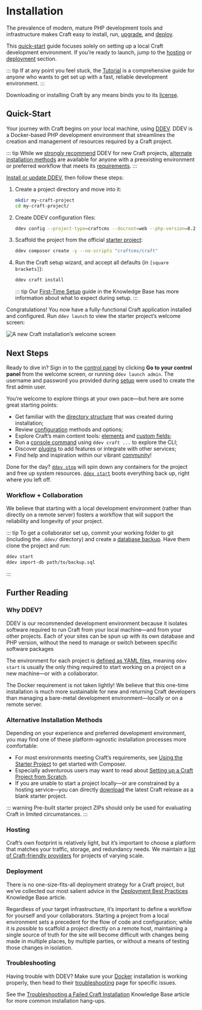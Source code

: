 # Installation

The prevalence of modern, mature PHP development tools and infrastructure makes Craft easy to install, run, [upgrade](./upgrade.md), and [deploy](deploy.md).

This [quick-start](#quick-start) guide focuses solely on setting up a local Craft development environment. If you’re ready to launch, jump to the [hosting](#hosting) or [deployment](#deployment) section.

::: tip
If at any point you feel stuck, the [Tutorial](../getting-started-tutorial/README.md) is a comprehensive guide for _anyone_ who wants to get set up with a fast, reliable development environment.
:::

Downloading or installing Craft by any means binds you to its [license](https://craftcms.com/license).

## Quick-Start

Your journey with Craft begins on your local machine, using [DDEV](https://ddev.readthedocs.io/en/stable/). DDEV is a Docker-based PHP development environment that streamlines the creation and management of resources required by a Craft project.

::: tip
While we [strongly recommend](#why-ddev) DDEV for new Craft projects, [alternate installation methods](#alternative-installation-methods) are available for anyone with a preexisting environment or preferred workflow that meets its [requirements](./requirements.md).
:::

[Install or update DDEV](https://ddev.readthedocs.io/en/stable/users/install/), then follow these steps:

1. Create a project directory and move into it:

    ```bash
    mkdir my-craft-project
    cd my-craft-project/
    ```

1. Create DDEV configuration files:

    ```bash
    ddev config --project-type=craftcms --docroot=web --php-version=8.2
    ```

1. Scaffold the project from the official [starter project](https://github.com/craftcms/craft):

    ```bash
    ddev composer create -y --no-scripts "craftcms/craft"
    ```

1. Run the Craft setup wizard, and accept all defaults (in `[square brackets]`):

    ```bash
    ddev craft install
    ```

    ::: tip
    Our [First-Time Setup](kb:first-time-setup) guide in the Knowledge Base has more information about what to expect during setup.
    :::

Congratulations! You now have a fully-functional Craft application installed and configured. Run `ddev launch` to view the starter project’s welcome screen:

<BrowserShot
    url="https://my-craft-project.ddev.site/"
    :link="false"
    id="welcome-screen"
    :poi="{
        'cp-link': [38, 72],
    }">
<img src="./images/welcome.png" alt="A new Craft installation’s welcome screen" />
</BrowserShot>

## Next Steps

Ready to dive in? Sign in to the [control panel](./control-panel.md) by clicking **Go to your control panel** <Poi label="1" target="welcome-screen" id="cp-link" /> from the welcome screen, or running `ddev launch admin`. The username and password you provided during [setup](kb:first-time-setup) were used to create the first admin user.

You’re welcome to explore things at your own pace—but here are some great starting points:

- Get familiar with the [directory structure](./directory-structure.md) that was created during installation;
- Review [configuration](./config/README.md) methods and options;
- Explore Craft’s main content tools: [elements](./elements.md) and [custom fields](./fields.md);
- Run a [console command](./console-commands.html) using `ddev craft ...` to explore the CLI;
- Discover [plugins](./plugins.md) to add features or integrate with other services;
- Find help and inspiration within our vibrant [community](https://craftcms.com/community)!

Done for the day? [`ddev stop`](https://ddev.readthedocs.io/en/stable/users/basics/commands/#stop) will spin down any containers for the project and free up system resources. [`ddev start`](https://ddev.readthedocs.io/en/stable/users/basics/commands/#start) boots everything back up, right where you left off.

### Workflow + Collaboration

We believe that starting with a local development environment (rather than directly on a remote server) fosters a workflow that will support the reliability and longevity of your project.

<See path="deploy.md#workflow" label="Defining a Workflow" />

::: tip
To get a collaborator set up, commit your working folder to git (including the `.ddev/` directory) and create a [database backup](./console-commands.html#db-backup). Have them clone the project and run:

```bash
ddev start
ddev import-db path/to/backup.sql
```
:::

## Further Reading

### Why DDEV?

DDEV is our recommended development environment because it isolates software required to run Craft from your local machine—and from your other projects. Each of your sites can be spun up with its own database and PHP version, without the need to manage or switch between specific software packages

The environment for each project is [defined as YAML files](https://ddev.readthedocs.io/en/stable/users/configuration/config/), meaning `ddev start` is usually the only thing required to start working on a project on a new machine—or with a collaborator.

The Docker requirement is not taken lightly! We believe that this one-time installation is much more sustainable for new and returning Craft developers than managing a bare-metal development environment—locally or on a remote server.

### Alternative Installation Methods

Depending on your experience and preferred development environment, you may find one of these platform-agnostic installation processes more comfortable:

- For most environments meeting Craft’s requirements, see [Using the Starter Project](kb:using-the-starter-project) to get started with Composer.
- Especially adventurous users may want to read about [Setting up a Craft Project from Scratch](kb:setting-up-a-craft-project-from-scratch).
- If you are unable to start a project locally—or are constrained by a hosting service—you can directly [download](https://craftcms.com/latest.zip) the latest Craft release as a blank starter project.

::: warning
Pre-built starter project ZIPs should only be used for evaluating Craft in limited circumstances.
:::

### Hosting

<See path="deploy.md" hash="selecting-a-host" label="Selecting a Host" description="Know your options when looking for a good hosting solution." />

Craft’s own footprint is relatively light, but it’s important to choose a platform that matches your traffic, storage, and redundancy needs. We maintain a [list of Craft-friendly providers](https://craftcms.com/hosting) for projects of varying scale.

### Deployment

<See path="deploy.md" />

There is no one-size-fits-all deployment strategy for a Craft project, but we’ve collected our most salient advice in the [Deployment Best Practices](kb:deployment-best-practices) Knowledge Base article.

Regardless of your target infrastructure, it’s important to define a workflow for yourself and your collaborators. Starting a project from a local environment sets a precedent for the flow of code and configuration; while it is _possible_ to scaffold a project directly on a remote host, maintaining a single source of truth for the site will become difficult with changes being made in multiple places, by multiple parties, or without a means of testing those changes in isolation.

### Troubleshooting

Having trouble with DDEV? Make sure your [Docker](https://ddev.readthedocs.io/en/stable/users/install/docker-installation/#testing-and-troubleshooting-your-docker-installation) installation is working properly, then head to their [troubleshooting](https://ddev.readthedocs.io/en/stable/users/basics/troubleshooting/) page for specific issues.

See the [Troubleshooting a Failed Craft Installation](kb:troubleshooting-failed-installation) Knowledge Base article for more common installation hang-ups.
